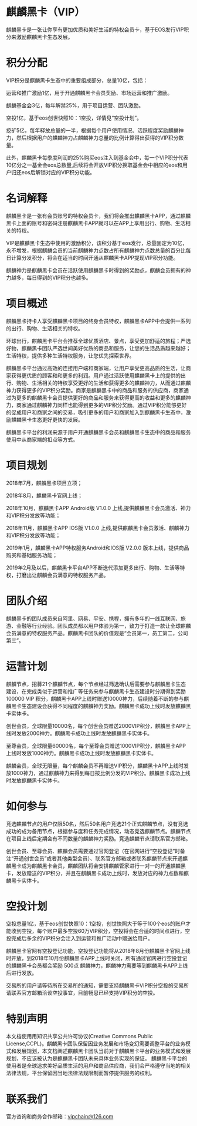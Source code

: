 # 麒麟黑卡（VIP）

麒麟黑卡是一张让你享有更加优质和美好生活的特权会员卡，基于EOS发行VIP积分来激励麒麟黑卡生态发展。

# 积分分配

VIP积分是麒麟黑卡生态中的重要组成部分，总量10亿，包括：

运营和推广激励1亿，用于开通麒麟黑卡会员奖励、市场运营和推广激励。

麒麟基金会3亿，每年解禁25%，用于项目运营、团队激励。

空投1亿，基于eos创世快照10：1空投，详情见“空投计划”。

挖矿5亿，每年释放总量的一半，根据每个用户使用情况、活跃程度奖励麒麟神力，然后根据用户的麒麟神力占麒麟神力总量的比例计算得出获得的VIP积分数量。

此外，麒麟黑卡每季度利润的25%购买eos注入到基金会中，每一个VIP积分代表10亿分之一基金会eos总数量,后续将会开放VIP积分换取基金会中相应的eos和用户归还eos后解锁对应的VIP积分功能。


# 名词解释

麒麟黑卡是一张有会员账号的特权会员卡，我们将会推出麒麟黑卡APP，通过麒麟黑卡上面的账号和密码注册麒麟黑卡APP就可以在APP上享用出行、购物、生活相关的特权。

VIP是麒麟黑卡生态中使用的激励积分，该积分基于eos发行，总量固定为10亿，永不增发，根据麒麟会员的当前麒麟神力点数占所有麒麟神力点数总量的百分比每日计算分发积分，将会在适当的时间开通从麒麟黑卡APP提现VIP积分功能。

麒麟神力是麒麟黑卡会员在活跃使用麒麟黑卡时得到的奖励点，麒麟会员拥有的神力越多，每日得到的VIP积分也越多。

# 项目概述

麒麟黑卡持卡人享受麒麟黑卡项目的终身会员特权，麒麟黑卡APP中会提供一系列的出行、购物、生活相关的特权。

环球出行，麒麟黑卡平台会推荐全球优质酒店、景点，享受更加舒适的旅程；严选好物，麒麟黑卡团队严选世间美好优质的商品和服务，让您的生活品质越来越好；生活特权，提供多种生活特权服务，让您优先探索世界。

麒麟黑卡平台通过高效的连接用户端和商家端，让用户享受更高品质的生活，让商家获得更优质的顾客和和更多的利润。用户通过活跃使用麒麟黑卡上的提供的出行、购物、生活相关的特权享受更好的生活和获得更多的麒麟神力，从而通过麒麟神力获得更多的VIP积分奖励。商家是麒麟黑卡中的商品和服务的供应商，商家通过为更多的麒麟黑卡会员提供更好的商品和服务来获得更高的收益和更多的麒麟神力，商家通过麒麟神力同样也能得到更多的VIP积分奖励。通过VIP积分能够更好的促成用户和商家之间的交易，吸引更多的用户和商家加入到麒麟黑卡生态中，激励麒麟黑卡生态更好更快的发展。

麒麟黑卡平台的利润来源于用户开通麒麟黑卡会员和麒麟黑卡生态中的商品和服务使用中从商家端的扣点等方式。

# 项目规划

2018年7月，麒麟黑卡项目立项；

2018年8月，麒麟黑卡官网上线；

2018年10月，麒麟黑卡APP Android版 V1.0.0 上线,提供麒麟黑卡会员激活、神力和VIP积分发放等功能；

2018年11月，麒麟黑卡APP IOS版 V1.0.0 上线,提供麒麟黑卡会员激活、麒麟神力和VIP积分发放等功能；

2019年1月，麒麟黑卡APP特权服务Android和IOS版 V2.0.0 版本上线，提供商品购买和基础服务功能；

2019年2月及以后，麒麟黑卡平台APP不断迭代添加更多出行、购物、生活等特权，打磨出让麒麟会员满意的特权服务产品。

# 团队介绍

麒麟黑卡的团队成员来自阿里、网易、平安、携程，拥有多年的一线互联网、旅游、金融等行业经验。团队成员都以用户体验为第一，致力于打造一款让全球麒麟会员满意的特权服务产品。麒麟黑卡团队的价值观是“会员第一，员工第二，公司第三”。 

# 运营计划

麒麟节点，招募21个麒麟节点，每个节点经过筛选确认后需要参与麒麟黑卡生态建设，在完成类似于运营和推广等任务来参与麒麟黑卡生态建设时分期得到奖励100000 VIP 积分，麒麟黑卡APP上线时赠送10000神力，后续随着不断的参与麒麟黑卡生态建设会获得不同程度的麒麟神力奖励。麒麟黑卡成功上线时发放麒麟黑卡实体卡。

创世会员，全球限量10000名，每个创世会员赠送2000VIP积分，麒麟黑卡APP上线时发放2000神力。麒麟黑卡成功上线时发放麒麟黑卡实体卡。

至尊会员，全球限量60000名，每个至尊会员赠送1000VIP积分，麒麟黑卡APP上线时发放1000神力。麒麟黑卡成功上线时发放麒麟黑卡实体卡。

麒麟会员，全球无限量，每个麒麟会员不再赠送VIP积分，麒麟黑卡APP上线时发放1000神力，通过麒麟神力来得到每日按比例分发的VIP积分。麒麟黑卡成功上线时发放麒麟黑卡实体卡。


# 如何参与

 竞选麒麟节点的用户仅限50名，然后50名用户竞选21个正式麒麟节点，没有竞选成功的成为备用节点，根据参与度和任务完成情况，动态竞选麒麟节点。麒麟节点在项目上线后定期会有不同数量的麒麟神力奖励。竞选麒麟节点请联系官方邮箱。
 
 创世会员、至尊会员、麒麟会员需要通过官网登记（在官网进行“空投登记”时备注“开通创世会员”或者其他类型会员）、联系官方邮箱或者联系麒麟节点来开通麒麟黑卡成为麒麟黑卡会员，麒麟团队将会安排麒麟管家进行一对一的开通麒麟黑卡，发放赠送的VIP积分，并且在麒麟黑卡成功上线时，发放对应的神力点数和麒麟黑卡实体卡。

# 空投计划

空投总量1亿，基于eos创世快照10：1空投，创世快照大于等于100个eos的账户才能收到空投，每个账户最多空投60万VIP积分，空投将会在合适的时间点进行，空投完成后多余的VIP积分会注入到运营和推广活动中赠送给用户。

麒麟黑卡官网有空投登记功能，空投登记功能将从2018年8月份麒麟黑卡官网上线时开放，到2018年10月份麒麟黑卡APP上线时关闭，所有通过官网进行空投登记的麒麟黑卡会员都会奖励 500点 麒麟神力，麒麟神力需要等到麒麟黑卡APP上线后进行发放。

交易所的用户请等待所在交易所的通知，需要支持麒麟黑卡VIP积分空投的交易所请联系官方邮箱洽谈空投事宜，目前畅思已经支持VIP积分的空投。

# 特别声明

  本文档使⽤用知识共享公共许可协议(Creative Commons Public License,CCPL)。麒麟黑卡团队保留因业务发展和市场变幻需要调整平台的业务模式和发展规划，本⽂档阐述麒麟黑卡团队当前对于麒麟黑卡平台的业务模式和发展规划，不应该被认为是麒麟黑卡团队未来具体业务实现的保证。
麒麟黑卡平台的使用者是全球追求美好品质生活的用户和商品供应商，我们会严格遵守当地的相关法律法规，平台保留因当地法律法规限制而暂停提供服务的权利。

# 联系我们


  官方咨询和商务合作邮箱：vipchain@126.com
